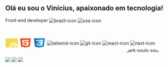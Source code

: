 ## Olá eu sou o Vinicius, apaixonado em tecnologia!

Front-end developer <img align="center" alt="brazil-icon" height="15" width="15" src="https://www.svgrepo.com/show/248829/brazil.svg"> <img align="center" alt="usa-icon" height="15" width="15" src="https://www.svgrepo.com/show/508668/flag-us.svg"><br><br><br>

<div>
  <img align="center" alt="js-icon" height="30" width="40" src="https://raw.githubusercontent.com/devicons/devicon/master/icons/javascript/javascript-plain.svg">
  <img align="center" alt="html-icon" height="30" width="40" src="https://raw.githubusercontent.com/devicons/devicon/master/icons/html5/html5-original.svg">
  <img align="center" alt="css-icon" height="30" width="40" src="https://raw.githubusercontent.com/devicons/devicon/master/icons/css3/css3-original.svg">
  <img align="center" alt="tailwind-icon" height="30" width="40" src="https://www.svgrepo.com/show/374118/tailwind.svg">
  <img align="center" alt="git-icon" height="30" width="40" src="https://www.svgrepo.com/show/303548/git-icon-logo.svg">
  <img align="center" alt="react-icon" height="30" width="40" src="https://www.svgrepo.com/show/327388/logo-react.svg">
  <img align="center" alt="next-icon" height="30" width="40" src="https://www.svgrepo.com/show/368858/nextjs.svg">
  <img align="right" alt="dark-souls-solaire" height="150" style="border-radius:50px" src="https://img001.prntscr.com/file/img001/6C4DAKHuTHqcFP6hj3KTSw.png">
</div>
  
  ##
 
<div> 
  <a href="https://twitter.com/viniciustixuu" target="_blank"><img src="https://img.shields.io/badge/Twitter-1DA1F2?style=for-the-badge&logo=twitter&logoColor=white" target="_blank"></a> 
  <a href = "mailto:tixureserva@gmail.com"><img src="https://img.shields.io/badge/-Gmail-%23333?style=for-the-badge&logo=gmail&logoColor=white" target="_blank"></a>
  <a href="https://www.linkedin.com/in/vinicius-souza-9b3b33261/" target="_blank"><img src="https://img.shields.io/badge/-LinkedIn-%230077B5?style=for-the-badge&logo=linkedin&logoColor=white" target="_blank"></a> 
</div>
